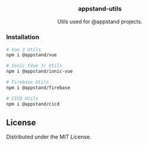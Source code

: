 <br />
<div align="center">

  <h3 align="center">appstand-utils</h3>

  <p align="center">
    Utils used for @appstand projects.
  </p>
</div>

### Installation

```bash
# Vue 3 Utils
npm i @appstand/vue

# Ionic (Vue 3) Utils
npm i @appstand/ionic-vue

# Firebase Utils
npm i @appstand/firebase

# CICD Utils
npm i @appstand/cicd
```

## License

Distributed under the MIT License.
